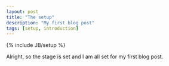 ```yaml
---
layout: post
title: "The setup"
description: "My first blog post"
tags: [setup, introduction]
---
```

{% include JB/setup %}

Alright, so the stage is set and I am all set for my first blog post.
